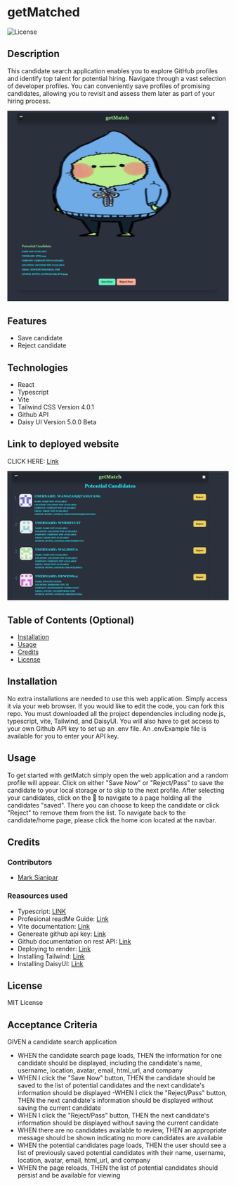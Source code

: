 
# getMatched
![License](https://img.shields.io/badge/License-MIT-yellow.svg "License")

## Description
This candidate search application enables you to explore GitHub profiles and identify top talent for potential hiring. Navigate through a vast selection of developer profiles. 
You can conveniently save profiles of promising candidates, allowing you to revisit and assess them later as part of your hiring process.

![Example Image](./images/SearchCandidatesPage.jpg)

## Features
- Save candidate
- Reject candidate

## Technologies
- React
- Typescript
- Vite
- Tailwind CSS Version 4.0.1
- Github API 
- Daisy UI Version 5.0.0 Beta



## Link to deployed website
CLICK HERE: [Link](https://getmatched.onrender.com/)

![Example Image](./images/SavedCandidatesPage.jpg)

## Table of Contents (Optional)
- [Installation](#installation)
- [Usage](#usage)
- [Credits](#credits)
- [License](#license)



## Installation
No extra installations are needed to use this web application. Simply access it via your web browser.
If you would like to edit the code, you can fork this repo. You must downloaded all the project dependencies including node.js, typescript, vite, Tailwind, and DaisyUI. You will also have to get access to your own Github API key to set up an .env file.
An .envExample file is available for you to enter your API key.


## Usage
To get started with getMatch simply open the web application and a random profile will appear. Click on either "Save Now" or "Reject/Pass" to save the candidate to your local storage or to skip to the next profile. After selecting your candidates, click on the 🔭 to navigate to a page holding all the candidates "saved". There you can choose to keep the candidate or click "Reject" to remove them from the list. To navigate back to the candidate/home page, please click the home icon located at the navbar.


## Credits
### Contributors
- [Mark Sianipar](https://github.com/MarkSian)

### Reasources used
- Typescript: [LINK](https://www.typescriptlang.org/download/)
- Profesional readMe Guide: [Link](https://coding-boot-camp.github.io/full-stack/github/professional-readme-guide)
- Vite documentation: [Link](https://vite.dev/)
- Genereate github api key: [Link](https://docs.github.com/en/authentication/keeping-your-account-and-data-secure/managing-your-personal-access-tokens#creating-a-fine-grained-personal-access-token)
- Github documentation on rest API: [Link](https://docs.github.com/en/rest/authentication/authenticating-to-the-rest-api?apiVersion=2022-11-28#authenticating-with-a-personal-access-token)
- Deploying to render: [Link](https://coding-boot-camp.github.io/full-stack/render/render-deployment-guide)
- Installing Tailwind: [Link](https://v1.tailwindcss.com/docs/installation)
- Installing DaisyUI: [Link](https://daisyui.com/docs/install/)

## License
MIT License



## Acceptance Criteria
GIVEN a candidate search application
- WHEN the candidate search page loads, THEN the information for one candidate should be displayed, including the candidate's name, username, location, avatar, email, html_url, and company
- WHEN I click the "Save Now" button, THEN the candidate should be saved to the list of potential candidates and the next candidate's information should be displayed
-WHEN I click the "Reject/Pass" button, THEN the next candidate's information should be displayed without saving the current candidate
- WHEN I click the "Reject/Pass" button, THEN the next candidate's information should be displayed without saving the current candidate
- WHEN there are no candidates available to review, THEN an appropriate message should be shown indicating no more candidates are available
- WHEN the potential candidates page loads, THEN the user should see a list of previously saved potential candidates with their name, username, location, avatar, email, html_url, and company
- WHEN the page reloads, THEN the list of potential candidates should persist and be available for viewing

